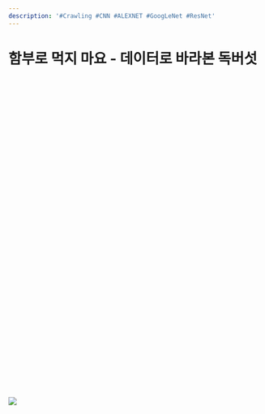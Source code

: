 ```yaml
---
description: '#Crawling #CNN #ALEXNET #GoogLeNet #ResNet'
---
```


# 함부로 먹지 마요 - 데이터로 바라본 독버섯

<figure><img src="../../../.gitbook/assets/1 (1).jpg" alt=""><figcaption></figcaption></figure>

<figure><img src="../../../.gitbook/assets/2 (1).jpg" alt=""><figcaption></figcaption></figure>

<figure><img src="../../../.gitbook/assets/3 (1).jpg" alt=""><figcaption></figcaption></figure>

<figure><img src="../../../.gitbook/assets/4 (1).jpg" alt=""><figcaption></figcaption></figure>

<figure><img src="../../../.gitbook/assets/5 (3).jpg" alt=""><figcaption></figcaption></figure>

<figure><img src="../../../.gitbook/assets/6 (1).jpg" alt=""><figcaption></figcaption></figure>

<figure><img src="../../../.gitbook/assets/7 (1).jpg" alt=""><figcaption></figcaption></figure>

<figure><img src="../../../.gitbook/assets/8 (1).jpg" alt=""><figcaption></figcaption></figure>

<figure><img src="../../../.gitbook/assets/9 (1).jpg" alt=""><figcaption></figcaption></figure>

<figure><img src="../../../.gitbook/assets/10 (1).jpg" alt=""><figcaption></figcaption></figure>

<figure><img src="../../../.gitbook/assets/11 (1).jpg" alt=""><figcaption></figcaption></figure>

<figure><img src="../../../.gitbook/assets/12 (1).jpg" alt=""><figcaption></figcaption></figure>

<figure><img src="../../../.gitbook/assets/13 (1).jpg" alt=""><figcaption></figcaption></figure>

<figure><img src="../../../.gitbook/assets/14 (1).jpg" alt=""><figcaption></figcaption></figure>

<figure><img src="../../../.gitbook/assets/15 (1).jpg" alt=""><figcaption></figcaption></figure>

<figure><img src="../../../.gitbook/assets/16 (1).jpg" alt=""><figcaption></figcaption></figure>

<figure><img src="../../../.gitbook/assets/17 (1).jpg" alt=""><figcaption></figcaption></figure>

<figure><img src="../../../.gitbook/assets/18 (1).jpg" alt=""><figcaption></figcaption></figure>

<figure><img src="../../../.gitbook/assets/19 (1).jpg" alt=""><figcaption></figcaption></figure>

<figure><img src="../../../.gitbook/assets/20 (2).jpg" alt=""><figcaption></figcaption></figure>

<figure><img src="../../../.gitbook/assets/21 (2).jpg" alt=""><figcaption></figcaption></figure>

<figure><img src="../../../.gitbook/assets/22 (1).jpg" alt=""><figcaption></figcaption></figure>

<figure><img src="../../../.gitbook/assets/23 (1).jpg" alt=""><figcaption></figcaption></figure>

<figure><img src="../../../.gitbook/assets/24 (1).jpg" alt=""><figcaption></figcaption></figure>

<figure><img src="../../../.gitbook/assets/25 (1).jpg" alt=""><figcaption></figcaption></figure>

<figure><img src="../../../.gitbook/assets/26 (1).jpg" alt=""><figcaption></figcaption></figure>

<figure><img src="../../../.gitbook/assets/27 (1).jpg" alt=""><figcaption></figcaption></figure>

<figure><img src="../../../.gitbook/assets/28 (1).jpg" alt=""><figcaption></figcaption></figure>

<figure><img src="../../../.gitbook/assets/29 (1).jpg" alt=""><figcaption></figcaption></figure>

<figure><img src="../../../.gitbook/assets/30 (1).jpg" alt=""><figcaption></figcaption></figure>

<figure><img src="../../../.gitbook/assets/31 (1).jpg" alt=""><figcaption></figcaption></figure>

<figure><img src="../../../.gitbook/assets/32 (1).jpg" alt=""><figcaption></figcaption></figure>

<figure><img src="../../../.gitbook/assets/33 (1).jpg" alt=""><figcaption></figcaption></figure>

<figure><img src="../../../.gitbook/assets/34 (1).jpg" alt=""><figcaption></figcaption></figure>

<figure><img src="../../../.gitbook/assets/35 (1).jpg" alt=""><figcaption></figcaption></figure>

<figure><img src="../../../.gitbook/assets/36 (1).jpg" alt=""><figcaption></figcaption></figure>

<figure><img src="../../../.gitbook/assets/37 (1).jpg" alt=""><figcaption></figcaption></figure>

<figure><img src="../../../.gitbook/assets/38.jpg" alt=""><figcaption></figcaption></figure>

<figure><img src="../../../.gitbook/assets/39.jpg" alt=""><figcaption></figcaption></figure>

<figure><img src="../../../.gitbook/assets/40.jpg" alt=""><figcaption></figcaption></figure>

<figure><img src="../../../.gitbook/assets/41.jpg" alt=""><figcaption></figcaption></figure>

<figure><img src="../../../.gitbook/assets/42.jpg" alt=""><figcaption></figcaption></figure>

<figure><img src="../../../.gitbook/assets/43.jpg" alt=""><figcaption></figcaption></figure>

<figure><img src="../../../.gitbook/assets/44.jpg" alt=""><figcaption></figcaption></figure>

<figure><img src="../../../.gitbook/assets/45.jpg" alt=""><figcaption></figcaption></figure>

![](../../../.gitbook/assets/46.jpg)
